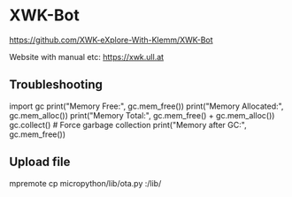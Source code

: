 # XWK-Bot

https://github.com/XWK-eXplore-With-Klemm/XWK-Bot

Website with manual etc: https://xwk.ull.at


## Troubleshooting

import gc
print("Memory Free:", gc.mem_free())
print("Memory Allocated:", gc.mem_alloc())
print("Memory Total:", gc.mem_free() + gc.mem_alloc())
gc.collect()  # Force garbage collection
print("Memory after GC:", gc.mem_free())


## Upload file

 mpremote cp micropython/lib/ota.py :/lib/